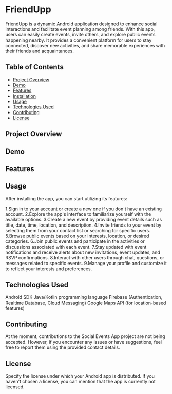 # FriendUpp

FriendUpp is a dynamic Android application designed to enhance social interactions and facilitate event planning among friends. With this app, users can easily create events, invite others, and explore public events happening nearby. It provides a convenient platform for users to stay connected, discover new activities, and share memorable experiences with their friends and acquaintances.

## Table of Contents
- [Project Overview](#project-overview)
- [Demo](#demo)
- [Features](#features)
- [Installation](#installation)
- [Usage](#usage)
- [Technologies Used](#technologies-used)
- [Contributing](#contributing)
- [License](#license)

## Project Overview


## Demo


## Features


## Usage

After installing the app, you can start utilizing its features:

1.Sign in to your account or create a new one if you don't have an existing account.
2.Explore the app's interface to familiarize yourself with the available options.
3.Create a new event by providing event details such as title, date, time, location, and description.
4.Invite friends to your event by selecting them from your contact list or searching for specific users.
5.Browse public events based on your interests, location, or desired categories.
6.Join public events and participate in the activities or discussions associated with each event.
7.Stay updated with event notifications and receive alerts about new invitations, event updates, and RSVP confirmations.
8.Interact with other users through chat, questions, or messages related to specific events.
9.Manage your profile and customize it to reflect your interests and preferences.
## Technologies Used

Android SDK
Java/Kotlin programming language
Firebase (Authentication, Realtime Database, Cloud Messaging)
Google Maps API (for location-based features)

## Contributing

At the moment, contributions to the Social Events App project are not being accepted. However, if you encounter any issues or have suggestions, feel free to report them using the provided contact details.

## License

Specify the license under which your Android app is distributed. If you haven't chosen a license, you can mention that the app is currently not licensed.
